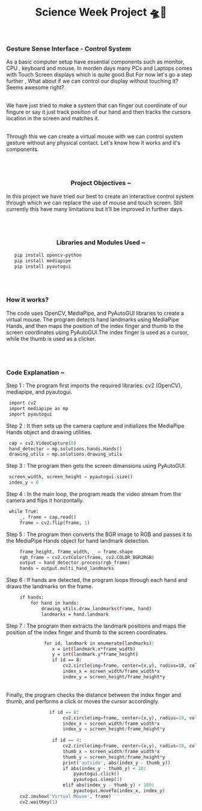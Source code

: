 <h1 align="center">Science Week Project 🛸🔭</h1>


<br/><h3>
  Gesture Sense Interface - Control System
</h3>

<p> As a basic computer setup have essential components such as monitor, CPU , keyboard and mouse. In morden days many PCs and Laptops comes with Touch Screen displays which is quite good.But For now let's go a step further , What about if we can control our display without 
touching it? Seems awesome right?

<br/>We have just tried to make a system that can finger out coordinate of our fingure or say it just 
track position of our hand and then tracks the cursors location in the screen and matches it.

<br/>Through this we can create a virtual mouse with we can control system gesture without any 
physical contact. Let's know how it works and it's components.
</p>





<br/><br/>


<h3 align="center">Project Objectives ~ </h3>
<p>In this project we have tried our best to create an 
interactive control system through which we can 
replace the use of mouse and touch screen. Still 
currently this have many limitations but it’ll 
be improved in further days.</p>



<br/><br/>

<h3 align="center">Libraries and Modules Used ~ </h3>

  ```sh
     pip install opencv-python
     pip install mediapipe
     pip install pyautogui
 ```





<br/><br/>
<h3>How it works?</h3>
<p>
   The code uses OpenCV, MediaPipe, and PyAutoGUI libraries to create a virtual mouse. The program detects hand landmarks using MediaPipe Hands, and then maps the position of the index finger and thumb to the screen coordinates using PyAutoGUI.The index finger is used as a cursor, while the thumb is used as a clicker.
</p>





<br/><br/>
<h3>Code Explanation ~ </h3> 

<p>Step 1 : The program first imports the required libraries: cv2 (OpenCV), mediapipe, and pyautogui.</p>

```py
 import cv2 
 import mediapipe as mp 
 import pyautogui

 ```

<p>Step 2 : It then sets up the camera capture and initializes the MediaPipe Hands object and drawing utilities.</p>

```py
 cap = cv2.VideoCapture(0) 
 hand_detector = mp.solutions.hands.Hands() 
 drawing_utils = mp.solutions.drawing_utils 

 ```


<p>Step 3 : The program then gets the screen dimensions using PyAutoGUI.</p>

```py
 screen_width, screen_height = pyautogui.size() 
 index_y = 0


 ```


<p>Step 4 : In the main loop, the program reads the video stream from the camera and flips it horizontally.</p>

```py
 while True: 
     _, frame = cap.read() 
     frame = cv2.flip(frame, 1)

 ```


<p>Step 5 : The program then converts the BGR image to RGB and passes it to the MediaPipe Hands object for hand landmark detection.</p>


```py
     frame_height, frame_width, _ = frame.shape 
     rgb_frame = cv2.cvtColor(frame, cv2.COLOR_BGR2RGB) 
     output = hand_detector.process(rgb_frame) 
     hands = output.multi_hand_landmarks

 ```


<p>Step 6 : If hands are detected, the program loops through each hand and draws the landmarks on the frame.
</p>

```sh 
     if hands: 
         for hand in hands: 
             drawing_utils.draw_landmarks(frame, hand) 
             landmarks = hand.landmark 
 ```


<p>Step 7 : The program then extracts the landmark positions and maps the position of the index finger and thumb to the screen coordinates.</p>

```sh 
              for id, landmark in enumerate(landmarks): 
                 x = int(landmark.x*frame_width) 
                 y = int(landmark.y*frame_height) 
                 if id == 8: 
                     cv2.circle(img=frame, center=(x,y), radius=10, color=(0, 255, 255)) 
                     index_x = screen_width/frame_width*x 
                     index_y = screen_height/frame_height*y
 ```


<br/> Finally, the program checks the distance between the index finger and thumb, and performs a click or moves the cursor accordingly.


```py
                if id == 8: 
                     cv2.circle(img=frame, center=(x,y), radius=10, color=(0, 255, 255)) 
                     index_x = screen_width/frame_width*x 
                     index_y = screen_height/frame_height*y 
  
                 if id == 4: 
                     cv2.circle(img=frame, center=(x,y), radius=10, color=(0, 255, 255)) 
                     thumb_x = screen_width/frame_width*x 
                     thumb_y = screen_height/frame_height*y 
                     print('outside', abs(index_y - thumb_y)) 
                     if abs(index_y - thumb_y) < 20: 
                         pyautogui.click() 
                         pyautogui.sleep(1) 
                     elif abs(index_y - thumb_y) < 100: 
                         pyautogui.moveTo(index_x, index_y) 
     cv2.imshow('Virtual Mouse', frame) 
     cv2.waitKey(1)
 ```

